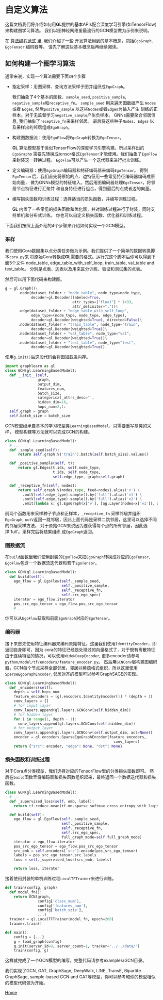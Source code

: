 # 自定义算法

这篇文档我们将介绍如何用**GL**提供的基本APIs配合深度学习引擎(如TensorFlow)来构建图学习算法。
我们以图神经网络里最流行的GCN模型做为示例来说明。


在 [算法编程范式](model_programming_cn.md) 里, 我们介绍了一些
开发算法用到的基本概念，包括`EgoGraph`, `EgoTensor` 编码器等。
请先了解这些基本概念后再继续阅读。

## 如何构建一个图学习算法

通常来说，实现一个算法需要下面四个步骤

- 指定采样：用图采样、查询方法采样子图并组织成`EgoGraph`。
    
    我们抽象了4个基本的函数，`sample_seed`, `positive_sample`,
    `negative_sample`和`receptive_fn`。 `sample_seed` 用来遍历图数据产生 `Nodes`或者
    `Edges`, 然后`positve_sample` 以这些`Nodes`或者`Edges`为输入产生
    训练的正样本。对于无监督学习`negative_sample`产生负样本。
    GNNs需要聚合邻居信息, 我们抽象了`receptive_fn`来采样邻居。
    最后将这些种子`Nodes`、`Edges` 以及采样出的邻居组成`EgoGraph`。

- 构建图数据流：使用`EgoFlow`将`EgoGraph`转换为`EgoTensor`。

    **GL** 算法模型基于类似TensorFlow的深度学习引擎构建。所以采样出的`EgoGraph`s
    需要先转换成tensor格式`EgoTensor`才能使用。我们抽象了`EgoFlow`来封装这一转换过程。
    `EgoFlow`可以产生一个迭代器来进行批次训练。
  
- 定义编码器：使用`EgoGraph`编码器和特征编码器来编码`EgoTensor`。
    得到`EgoTensor`后，我们首先将原始的点、边特征用一些常见特征编码器编码成原始向量，
    做为GNNs模型的特征输入。然后用图编码器处理`EgoTensor`，将邻居节点特征进行汇聚并
    和自身特征进行组合，得到最后的点或者边的向量。
    
- 编写损失函数和训练过程：选择适当的损失函数，并编写训练过程。

    **GL** 内置了一些常见的损失函数和优化器，并对训练过程进行了封装，同时支持单机和分布式训练。
    你也可以自定义损失函数、优化器和训练过程。
    
下面我们按照上面介绍的4个步骤来介绍如何实现一个GCN模型。


### 采样

我们使用Cora数据集以点分类任务做为示例。我们提供了一个简单的数据转换脚本`cora.py`来
将原始Cora转换成**GL**需要的格式。运行完这个脚本后你可以得到下面5个文件
node_table, edge_table_with_self_loop, train_table, val_table and test_table。
分别是点表、边表以及用来区分训练、验证和测试集的点表。

然后可以用下面代码来构建图。

```python
g = gl.Graph()\
      .node(dataset_folder + "node_table", node_type=node_type,
            decoder=gl.Decoder(labeled=True,
                               attr_types=["float"] * 1433,
                               attr_delimiter=":"))\
      .edge(dataset_folder + "edge_table_with_self_loop", 
            edge_type=(node_type, node_type, edge_type),
            decoder=gl.Decoder(weighted=True), directed=False)\
      .node(dataset_folder + "train_table", node_type="train",
            decoder=gl.Decoder(weighted=True))\
      .node(dataset_folder + "val_table", node_type="val",
            decoder=gl.Decoder(weighted=True))\
      .node(dataset_folder + "test_table", node_type="test",
            decoder=gl.Decoder(weighted=True))
```

使用`g.init()`后这段代码会将图加载进内存。

```py
import graphlearn as gl
class GCN(gl.LearningBasedModel):
  def __init__(self,
               graph,
               output_dim,
               features_num,
               batch_size,
               categorical_attrs_desc='',
               hidden_dim=16,
               hops_num=2,):
  self.graph = graph
  self.batch_size = batch_size
```
GCN模型继承自基本的学习模型类`LearningBasedModel`，只需要重写基类的采样，
模型构建等方法就可以完成GCN的构建。

```python
class GCN(gl.LearningBasedModel):
  # ...
  def _sample_seed(self):
      return self.graph.V('train').batch(self.batch_size).values()

  def _positive_sample(self, t):
      return gl.Edges(t.ids, self.node_type,
                      t.ids, self.node_type,
                      self.edge_type, graph=self.graph)

  def _receptive_fn(self, nodes):
      return self.graph.V(nodes.type, feed=nodes).alias('v') \
        .outV(self.edge_type).sample().by('full').alias('v1') \
        .outV(self.edge_type).sample().by('full').alias('v2') \
        .emit(lambda x: gl.EgoGraph(x['v'], [ag.Layer(nodes=x['v1']), ag.Layer(nodes=x['v2'])]))
```

前两个函数用来采样种子节点和正样本，`_receptive_fn` 采样邻居并组织`EgoGraph`, 
 `outV`返回一跳邻居，因此上面代码是采样二跳邻居，这里可以选择不同的邻居采样方法，
 对于原始GCN来说因为要获得每个点的所有邻居，因此选择'full'。采样完后将结果组织
 成`EgoGraph`返回。
 

### 图数据流

在`build`函数里我们使用封装的`EgoFlow`来把`EgoGraph`转换成对应的`EgoTensor`,
`EgoFlow`包含一个数据流迭代器和若干`EgoTensor`。

```python
class GCN(gl.LearningBasedModel):
  def build(self):
    ego_flow = gl.EgoFlow(self._sample_seed,
                          self._positive_sample,
                          self._receptive_fn,
                          self.src_ego_spec)
    iterator = ego_flow.iterator
    pos_src_ego_tensor = ego_flow.pos_src_ego_tensor
    # ...
```
你可以从`EgoFlow`获取和前面`EgoGraph`对应的`EgoTensor`。

### 编码器

接下来首先使用特征编码器来编码原始特征，这里我们使用`IdentityEncoder`，即返回自身即可，因为
cora的特征已经是处理过的向量格式了，对于既有离散特征由于连续特征的情况，可以使用`WideNDeepEncoder`,
更多encoder请参考`python/model/tf/encoders/feature_encoder.py`。
然后用`GCNConv`层构建图编码器，GCN每个节点采样全部邻居，邻居以稀疏格式组织，所以这里使用
`SparseEgoGraphEncoder`, 邻居对齐的模型可以参考GraphSAGE的实现。

```python
class GCN(gl.LearningBasedModel):
  def _encoders(self):
    depth = self.hops_num
    feature_encoders = [gl.encoders.IdentityEncoder()] * (depth + 1)
    conv_layers = []
    # for input layer
    conv_layers.append(gl.layers.GCNConv(self.hidden_dim))
    # for hidden layer
    for i in range(1, depth - 1):
      conv_layers.append(gl.layers.GCNConv(self.hidden_dim))
    # for output layer
    conv_layers.append(gl.layers.GCNConv(self.output_dim, act=None))
    encoder = gl.encoders.SparseEgoGraphEncoder(feature_encoders,
                                                  conv_layers)
    return {"src": encoder, "edge": None, "dst": None}
```

### 损失函数和训练过程

对于Cora点分类模型，我们选择对应的TensorFlow里的分类损失函数即可。
然后在`build`函数里将编码器和损失函数组织起来，最终返回一个数据迭代器和损失函数。

```python
class GCN(gl.LearningBasedModel):
  # ...
  def _supervised_loss(self, emb, label):
    return tf.reduce_mean(tf.nn.sparse_softmax_cross_entropy_with_logits(emb, label))

  def build(self):
    ego_flow = gl.EgoFlow(self._sample_seed,
                          self._positive_sample,
                          self._receptive_fn,
                          self.src_ego_spec,
                          full_graph_mode=self.full_graph_mode)
    iterator = ego_flow.iterator
    pos_src_ego_tensor = ego_flow.pos_src_ego_tensor
    src_emb = self.encoders['src'].encode(pos_src_ego_tensor)
    labels = pos_src_ego_tensor.src.labels
    loss = self._supervised_loss(src_emb, labels)

    return loss, iterator
```

接着使用封装的单机训练过程`LocalTFTrainer`来进行训练。

```python
def train(config, graph)
  def model_fn():
	return GCN(graph,
			   config['class_num'],
			   config['features_num'],
			   config['batch_szie'],
			   ...)
  trainer = gl.LocalTFTrainer(model_fn, epoch=200)
  trainer.train()

def main():
	config = {...}
	g = load_graph(config)
	g.init(server_id=0, server_count=1, tracker='../../data/')
	train(config, g)
```

这样就完成了一个GCN模型的编写。完整代码请参考examples/GCN目录。

我们实现了GCN, GAT, GraphSage, DeepWalk, LINE, TransE, Bipartite GraphSage, 
sample-based GCN and GAT等模型，你可以参考和你的模型相似的模型代码做为开始。

[Home](README.md)
